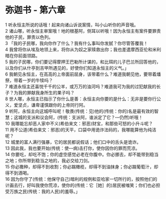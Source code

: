 # 弥迦书 - 第六章
  
 1 听永恒主所说的话哦！起来向诸山诉说案情，叫小山听你的声音哦。  
 2 诸山哪，听永恒主审案哦！地的根基阿，侧耳以听哦！因为永恒主有案件要罪责他的子民，罪责以色列。  
 3 「我的子民哪，我向你作了什么？我有什么事叫你发腻？你尽管答覆我！  
 4 我曾将你从埃及地领上来，将你从为奴之家赎救出你；我也差遣摩西亚伦和米利暗在你前面领路。  
 5 我的子民哪，你们要记得摩押王巴勒所计谋的，和比珥的儿子巴兰所回答他的，以及你们从什亭到吉甲所遇见的，好使你们知道永恒主的义气。」  
 6 我朝见永恒主，在高高的上帝面前屈身，该带着什么？难道我朝见他，要带着燔祭，带着一岁的牛犊吗？  
 7 难道永恒主还喜悦千千的公羊，或万万的油河吗？难道我可为我的过犯献我的长子？为我的罪献我身所生的果子吗？  
 8 世人哪，永恒主已指示了你什么是善：永恒主向你要的是什么：无非是要你行公义，爱坚贞，谦卑谨慎跟你的上帝同行阿。  
 9 听阿，永恒主向这城呼叫呢！敬畏(传统：见)他的(传统：你的)名是最有效的智慧；这城的支派和议会阿，(传统：支派阿，谁派定了它？┅仍然)听哦！  
 10 我哪能忘却恶人家中不义(希伯来文：邪恶)财宝，和那些可怒的小升斗呢？  
 11 用不公道(希伯来文：邪恶)的天平，口袋中用诡诈法码的，我哪能算他为纯洁呢？  
 12 城里的富人满行强暴，它的居民都说假话；他们口中的舌头是诡诈。  
 13 因此我，我也要开始(传统：使┅病)击打你，使你因你的罪而荒凉。  
 14 你要吃，却吃不饱；你的虚空感觉必老在你腹中。你必挪去，却不能带到稳当之地；你所带到稳当之地的，我必交给刀剑。  
 15 你必撒种，却得不到收割；你必踹橄榄，却得不到油抹身；你必踹葡萄汁，却得不到酒喝。  
 16 因为你守了(传统：他保守自己)暗利的规例和亚哈家一切所行的，按照他们的计画去行，好叫我使你荒凉，使你的(传统：它［她］的)居民被嗤笑；你们也必担受万族之民(传统：我的人民)的羞辱。」